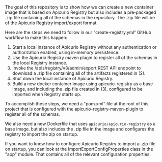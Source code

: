 The goal of this repository is to show how we can create a new container image
that is based on Apicurio Registry but also includes a pre-packaged .zip file 
containing all of the schemas in the repository.  The .zip file will be of the
Apicurio Registry import/export format.

Here are the steps we need to follow in our "create-registry.yml" GitHub workflow
to make this happen:

1. Start a local instance of Apicurio Registry without any authentication or authorization enabled, using in-memory persistence.
2. Use the Apicurio Registry maven plugin to register all of the schemas in the local Registry instance.
3. Invoke the /apis/registry/v3/admin/export REST API endpoint to download a .zip file containing all of the artifacts registered in (2).
4. Shut down the local instance of Apicurio Registry.
5. Build a new docker container image using apicurio-registry as a base image, and including the .zip file created in (3), configured to be imported when Registry starts up.

To accomplish these steps, we need a "pom.xml" file at the root of this project that is configured with
the apicurio-registry-maven-plugin to register all of the schemas.

We also need a new Dockerfile that uses `apicurio/apicurio-registry` as a base image, but also includes
the .zip file in the image and configures the registry to import the zip on startup.

If you want to know how to configure Apicurio Registry to import a .zip file on startup, you 
can look at the ImportExportConfigProperties class in the "app" module.  That contains all of
the relevant configuration properties.